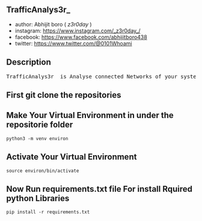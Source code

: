 ## TrafficAnalys3r_
- author: Abhijit boro ( _z3r0day_ )
- instagram: https://www.instagram.com/_z3r0day_/
- facebook: https://www.facebook.com/abhijitboro438
- twitter: https://www.twitter.com/@0101Whoami



## Description
<pre>
TrafficAnalys3r_ is Analyse connected Networks of your system.
</pre>

## First git clone the repositories

## Make Your Virtual Environment in under the repositorie folder
```
python3 -m venv environ
```

## Activate Your Virtual Environment
```
source environ/bin/activate
```

## Now Run requirements.txt file For install Rquired python Libraries
```
pip install -r requirements.txt
```
